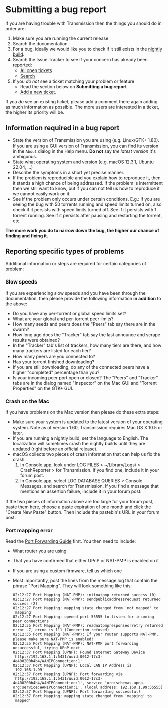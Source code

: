 # Submitting a bug report #
If you are having trouble with Transmission then the things you should do in order are:
 1. Make sure you are running the current release
 1. Search the documentation
 1. For a bug, ideally we would like you to check if it still exists in the [nightly build](https://build.transmissionbt.com/).
 1. Search the Issue Tracker to see if your concern has already been reported:
     * [All open tickets](https://trac.transmissionbt.com/report/2)
     * [Search](https://trac.transmissionbt.com/search)
 1. If you _do not_ see a ticket matching your problem or feature
     * Read the section below on **Submitting a bug report**
     * [Add a new ticket](https://trac.transmissionbt.com/newticket).

   If you _do_ see an existing ticket, please add a comment there again adding as much information as possible.
   The more users are interested in a ticket, the higher its priority will be.

## Information required in a bug report ##
 * State the version of Transmission you are using (e.g. Linux/GTK+ 1.80).
   If you are using a GUI version of Transmission, you can find its version in the `About` dialog in the Help menu.
   **Do not** say _the latest version_ it's ambiguous.
 * State what operating system and version (e.g. macOS 12.3.1, Ubuntu 22.04, ...)
 * Describe the symptoms in a short yet precise manner.
 * If the problem is reproducible and you explain how to reproduce it, then it stands a high chance of being addressed.
   If the problem is intermittent then we still want to know, but if you can not tell us how to reproduce it we cannot easily work on it.
 * See if the problem only occurs under certain conditions.
   E.g.: If you are seeing the bug with 50 torrents running and speed limits turned on, also check if it persists with speed limits turned off.
   See if it persists with 1 torrent running. See if it persists after pausing and restarting the torrent, etc.

**The more work you do to narrow down the bug, the higher our chance of finding and fixing it.**

## Reporting specific types of problems ##
Additional information or steps are required for certain categories of problem:

### Slow speeds ###
If you are experiencing slow speeds and you have been through the documentation, then please provide the following information **in addition** to the above:
 * Do you have any per-torrent or global speed limits set?
 * What are your global and per-torrent peer limits?
 * How many seeds and peers does the "Peers" tab say there are in the swarm?
 * How long ago does the "Tracker" tab say the last announce and scrape results were obtained?
 * In the "Tracker" tab's list of trackers, how many tiers are there, and how many trackers are listed for each tier?
 * How many peers are you connected to?
 * Has your torrent finished downloading?
 * If you are still downloading, do any of the connected peers have a higher "completed" percentage than you?
 * Is your incoming peer port open or closed?
   The "Peers" and "Tracker" tabs are in the dialog named "Inspector" on the Mac GUI and "Torrent Properties" on the GTK+ GUI.

### Crash on the Mac ###
If you have problems on the Mac version then please do these extra steps:
  * Make sure your system is updated to the latest version of your operating system. Note as of version 1.60, Transmission requires Mac OS X 10.5 or later.
  * If you are running a nightly build, set the language to English. The localization will sometimes crash the nightly builds until they are updated (right before an official release).
  * macOS collects two pieces of crash information that can help us fix the crash:
     1. In Console.app, look under LOG FILES > ~/Library/Logs/ > CrashReporter > for Transmission. If you find one, include it in your forum post.
     2. In Console.app, select LOG DATABASE QUERIES > Console Messages, and search for Transmission. If you find a message that mentions an assertion failure, include it in your forum post.

If the two pieces of information above are too large for your forum post, paste them [here](https://pastebin.com/), choose a paste expiration of one month and click the "Create New Paste" button. Then include the pastebin's URL in your forum post.

### Port mapping error ###
Read the [Port Forwarding Guide](Port-Forwarding-Guide.md) first.
You then need to include:
  * What router you are using
  * That you have confirmed that either UPnP or NAT-PMP is enabled on it
  * If you are using a custom firmware, tell us which one
  * Most importantly, post the lines from the message log that contain the phrase "Port Mapping". They will look something like this:

    ```
    02:12:27 Port Mapping (NAT-PMP): initnatpmp returned success (0)
    02:12:27 Port Mapping (NAT-PMP): sendpublicaddressrequest returned success (2)
    02:12:27 Port Mapping: mapping state changed from 'not mapped' to 'mapping'
    02:12:27 Port Mapping: opened port 55555 to listen for incoming peer connections
    02:12:35 Port Mapping (NAT-PMP): readnatpmpresponseorretry returned error -7, errno is 111 (Connection refused)
    02:12:35 Port Mapping (NAT-PMP): If your router supports NAT-PMP, please make sure NAT-PMP is enabled!
    02:12:35 Port Mapping (NAT-PMP): NAT-PMP port forwarding unsuccessful, trying UPnP next
    02:12:37 Port Mapping (UPNP): Found Internet Gateway Device 'http://192.168.1.1:5431/uuid:0012-17c3-4e400200b4b4/WANIPConnection:1'
    02:12:37 Port Mapping (UPNP): Local LAN IP Address is '192.168.1.99'
    02:12:37 Port Mapping (UPNP): Port forwarding via 'http://192.168.1.1:5431/uuid:0012-17c3-4e400200b4b4/WANIPConnection:1', service 'urn:schemas-upnp-org:service:WANIPConnection:1'. (local address: 192.168.1.99:55555)
    02:12:37 Port Mapping (UPNP): Port forwarding successful!
    02:12:37 Port Mapping: mapping state changed from 'mapping' to 'mapped'
    ```

